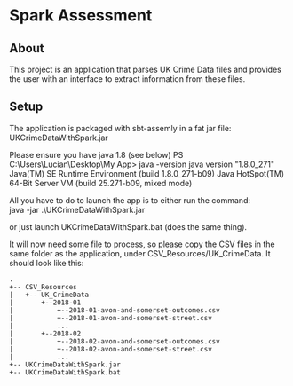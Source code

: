 Spark Assessment
================

About
-----

This project is an application that parses UK Crime Data files and 
provides the user with an interface to extract information from these files.

Setup
-----
The application is packaged with sbt-assemly in a fat jar file:
	UKCrimeDataWithSpark.jar
	
Please ensure you have java 1.8 (see below)
	PS C:\Users\Lucian\Desktop\My App> java -version
	java version "1.8.0_271"
	Java(TM) SE Runtime Environment (build 1.8.0_271-b09)
	Java HotSpot(TM) 64-Bit Server VM (build 25.271-b09, mixed mode)

All you have to do to launch the app is to either run the command:		
	java -jar .\UKCrimeDataWithSpark.jar
	
or just launch UKCrimeDataWithSpark.bat (does the same thing).

It will now need some file to process, so please copy the CSV files in the same folder as the application,
under CSV_Resources/UK_CrimeData. It should look like this:
```
.
+-- CSV_Resources
|   +-- UK_CrimeData
|   	+--2018-01
|			+--2018-01-avon-and-somerset-outcomes.csv
|			+--2018-01-avon-and-somerset-street.csv
|			...
|		+--2018-02
|			+--2018-02-avon-and-somerset-outcomes.csv
|			+--2018-02-avon-and-somerset-street.csv
|			...
+-- UKCrimeDataWithSpark.jar
+-- UKCrimeDataWithSpark.bat
```
